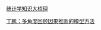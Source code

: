 [统计学知识大梳理](https://mp.weixin.qq.com/s?__biz=MzI1MDc4NjYyNQ==&mid=2247489986&idx=1&sn=04d72c062e7430fe1216e08e73bc595b&chksm=e9fdbfecde8a36fa32b14b9ced048663f15fcb4bf315274788412837208734446dfed6ad6f52&mpshare=1&scene=1&srcid=0302WJoVSE1uThKlc4sYBigE&sharer_sharetime=1614684476602&sharer_shareid=49bb68e4d4ad9f65af077f4e54025da0&key=0587a61d5e72494d57e7cfda891a801a44db0f63d4c491f0ac4feee5e27ef2d8aa170617fea65594901b0c91e5fe38205acd75f2beab022e8a8948a08d95eae85dc2382d2abbdb55baad214ea138c4fc360c3413e668c173ebbaff6fbb8f1003867744bb67d0937280cb077874f43c7db3c197d24d001331e7b38a7a88fd7858&ascene=1&uin=MjEyMzUzNDk2MQ%3D%3D&devicetype=Windows+7&version=62090529&lang=en&exportkey=AftWRKNhPUecV%2Bv5Cxlyf6o%3D&pass_ticket=tgNgdkqAWVrK%2FQ8INFr4PM9vhY3X1V52uPlsD3EwjRxaqktduVwCq2bucI20BBhW&wx_header=0)

[丁鹏：多角度回顾因果推断的模型方法](https://mp.weixin.qq.com/s/Qt6odq3J42GSPrQ1aWtiHA)